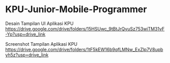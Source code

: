 # KPU-Junior-Mobile-Programmer

Desain Tampilan UI Aplikasi KPU <br>
https://drive.google.com/drive/folders/15HSUwc_9tBtJrQyuSz753wiTM31vF-Yp?usp=drive_link

Screenshot Tampilan Aplikasi KPU <br>
https://drive.google.com/drive/folders/1tF5kEW16b9qfLMNw_ExZlp7V8upbyh5z?usp=drive_link

